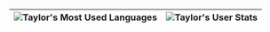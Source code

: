 # 
| ![Taylor's Most Used Languages](https://github-readme-stats.vercel.app/api/top-langs/?username=taylorrodriguez&layout=compact&title_color=fabd2f&text_color=8ec07c&bg_color=282828)  | ![Taylor's User Stats](https://github-readme-stats.vercel.app/api?username=taylorrodriguez&show_icons=true&theme=gruvbox)  |
| ------------- | ------------- |